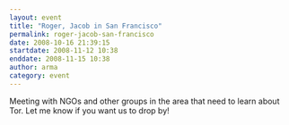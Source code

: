 ```yaml
---
layout: event
title: "Roger, Jacob in San Francisco"
permalink: roger-jacob-san-francisco
date: 2008-10-16 21:39:15
startdate: 2008-11-12 10:38
enddate: 2008-11-15 10:38
author: arma
category: event
---
```


Meeting with NGOs and other groups in the area that need to learn about Tor. Let me know if you want us to drop by!

